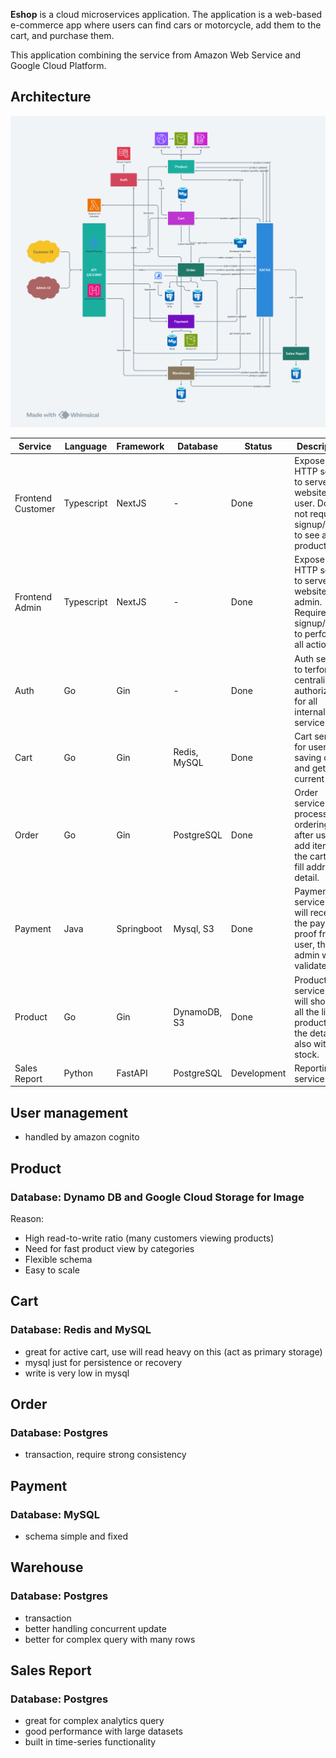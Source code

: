 **Eshop** is a cloud microservices application. The application is a web-based e-commerce app where users can find cars or motorcycle, add them to the cart, and purchase them.

This application combining the service from Amazon Web Service and Google Cloud Platform.

## Architecture
![](./docs/img/architecture.png)

| Service| Language| Framework | Database | Status                                                                                           | Description                                                                                            |
|-------|---------|----|-------|--------------------------------------------------------------------------------------------------|--------------------------------------------------------------------------------------------------------|
| Frontend Customer | Typescript | NextJS| -   | Done                                                                                             | Expose an HTTP server to serve the website for user. Does not require signup/login to see all product. |
| Frontend Admin | Typescript | NextJS  | -   | Done                                                                                             | Expose an HTTP server to serve the website for admin. Require signup/login to perform all actions.     |
| Auth | Go | Gin | -           | Done                                                                                             | Auth service to terform centralize authorization for all internal service.                             |
| Cart | Go | Gin | Redis, MySQL | Done                                                                                             | Cart service for user saving cart and get their current cart.                                          |
| Order | Go | Gin | PostgreSQL  | Done                                                                                             | Order service to process ordering after user add items to the cart and fill address detail.            |
| Payment | Java | Springboot  | Mysql, S3 | Done                                                                                             | Payment service that will receive the payment proof from user, then admin will validate it.            |
| Product | Go | Gin | DynamoDB, S3 | Done |  Product service that will show the all the list of product and the detail also with stock.            |
| Sales Report | Python | FastAPI | PostgreSQL  | Development | Reporting service                                                                                

## User management
- handled by amazon cognito

## Product
### Database: Dynamo DB and Google Cloud Storage for Image
Reason:
- High read-to-write ratio (many customers viewing products)
- Need for fast product view by categories
- Flexible schema
- Easy to scale

## Cart
### Database: Redis and MySQL
- great for active cart, use will read heavy on this (act as primary storage)
- mysql just for persistence or recovery
- write is very low in mysql

## Order
### Database: Postgres
- transaction, require strong consistency

## Payment
### Database: MySQL
- schema simple and fixed

## Warehouse
### Database: Postgres
- transaction
- better handling concurrent update
- better for complex query with many rows

## Sales Report
### Database: Postgres
- great for complex analytics query
- good performance with large datasets
- built in time-series functionality